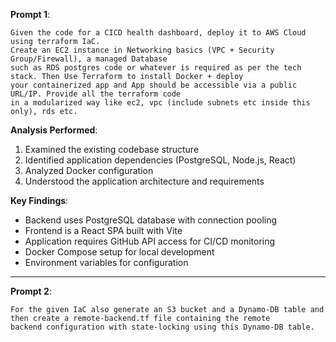 **Prompt 1**:
```
Given the code for a CICD health dashboard, deploy it to AWS Cloud using terraform IaC.
Create an EC2 instance in Networking basics (VPC + Security Group/Firewall), a managed Database
such as RDS postgres code or whatever is required as per the tech stack. Then Use Terraform to install Docker + deploy
your containerized app and App should be accessible via a public URL/IP. Provide all the terraform code
in a modularized way like ec2, vpc (include subnets etc inside this only), rds etc.

```

**Analysis Performed**:
1. Examined the existing codebase structure
2. Identified application dependencies (PostgreSQL, Node.js, React)
3. Analyzed Docker configuration
4. Understood the application architecture and requirements

**Key Findings**:
- Backend uses PostgreSQL database with connection pooling
- Frontend is a React SPA built with Vite
- Application requires GitHub API access for CI/CD monitoring
- Docker Compose setup for local development
- Environment variables for configuration

---


**Prompt 2**:
```
For the given IaC also generate an S3 bucket and a Dynamo-DB table and then create a remote-backend.tf file containing the remote
backend configuration with state-locking using this Dynamo-DB table.

```
